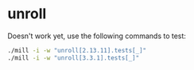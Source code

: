 # unroll

Doesn't work yet, use the following commands to test:

```bash
./mill -i -w "unroll[2.13.11].tests[_]"
./mill -i -w "unroll[3.3.1].tests[_]"
```